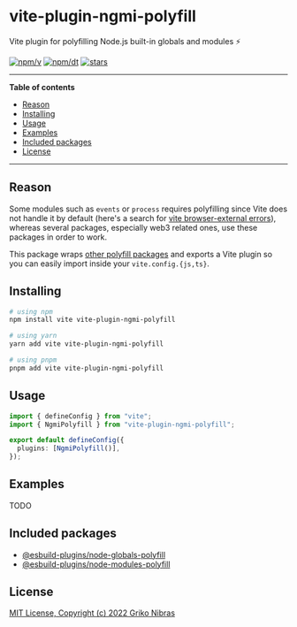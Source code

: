 # vite-plugin-ngmi-polyfill

Vite plugin for polyfilling Node.js built-in globals and modules ⚡️

[![npm/v](https://badgen.net/npm/v/vite-plugin-ngmi-polyfill)](https://www.npmjs.com/package/vite-plugin-ngmi-polyfill)
[![npm/dt](https://badgen.net/npm/dt/vite-plugin-ngmi-polyfill)](https://www.npmjs.com/package/vite-plugin-ngmi-polyfill)
[![stars](https://badgen.net/github/stars/grikomsn/vite-plugin-ngmi-polyfill)](https://github.com/grikomsn/vite-plugin-ngmi-polyfill)

---

**Table of contents**

- [Reason](#reason)
- [Installing](#installing)
- [Usage](#usage)
- [Examples](#examples)
- [Included packages](#included-packages)
- [License](#license)

---

## Reason

Some modules such as `events` or `process` requires polyfilling since Vite does not handle it by default (here's a search for [vite browser-external errors](https://duckduckgo.com/?q=vite+browser-external+error&ia=web)), whereas several packages, especially web3 related ones, use these packages in order to work.

This package wraps [other polyfill packages](#included-packages) and exports a Vite plugin so you can easily import inside your `vite.config.{js,ts}`.

## Installing

```sh
# using npm
npm install vite vite-plugin-ngmi-polyfill

# using yarn
yarn add vite vite-plugin-ngmi-polyfill

# using pnpm
pnpm add vite vite-plugin-ngmi-polyfill
```

## Usage

```ts
import { defineConfig } from "vite";
import { NgmiPolyfill } from "vite-plugin-ngmi-polyfill";

export default defineConfig({
  plugins: [NgmiPolyfill()],
});
```

## Examples

TODO

## Included packages

- [@esbuild-plugins/node-globals-polyfill](https://github.com/remorses/esbuild-plugins#esbuild-pluginsnode-globals-polyfill)
- [@esbuild-plugins/node-modules-polyfill](https://github.com/remorses/esbuild-plugins#esbuild-pluginsnode-modules-polyfill)

## License

[MIT License, Copyright (c) 2022 Griko Nibras](./LICENSE)
